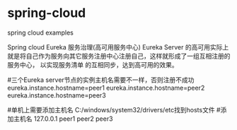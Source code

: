 # spring-cloud
spring cloud examples


Spring cloud Eureka 服务治理(高可用服务中心)
Eureka Server 的高可用实际上就是将自己作为服务向其它服务注册中心注册自己，这样就形成了一组互相注册的服务中心，
以实现服务清单 的互相同步，达到高可用的效果。

#三个Eureka server节点的实例主机名需要不一样，否则注册不成功
eureka.instance.hostname=peer1
eureka.instance.hostname=peer2
eureka.instance.hostname=peer3

#单机上需要添加主机名
C:/windows/system32/drivers/etc找到hosts文件
#添加主机名
127.0.0.1 peer1 peer2 peer3  
